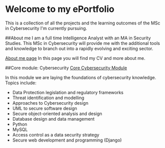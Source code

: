 # Welcome to my ePortfolio 

This is a collection of all the projects and the learning outcomes of the MSc in Cybersecurity I'm currently pursuing. 



##About me
I am a full time Intelligence Analyst with an MA in Security Studies. 
This MSc in Cybersecurity will provide me with the additional tools and knowledge to branch out into a rapidly evolving and exciting sector.

[About me page](https://laurarivella.github.io/lauraR-/about-me/)
In this page you will find my CV and more about me.


##Core module: Cybersecurity
[Core Cybersecurity Module](https://laurarivella.github.io/lauraR-/core-module/)

In this module we are laying the foundations of cybersecurity knowledge. 
Topics include:
* Data Protection legislation and regulatory frameworks
* Threat identification and modelling
* Approaches to Cybersecurity design
* UML to secure software design
* Secure object-oriented analysis and design
* Database design and data management
* Python
* MySQL
* Access control as a data security strategy
* Secure web development and programming (Django)
